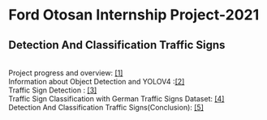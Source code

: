 # Ford Otosan Internship Project-2021

## Detection And Classification Traffic Signs
<br>
Project progress and overview: <a href="https://github.com/tyasemin/FO-Internship-Project-2/blob/main/Overview.ipynb">[1] </a>
<br>
Information about Object Detection and YOLOV4 :<a href="https://github.com/tyasemin/FO-Internship-Project-2/blob/main/notebooks/Object%20Detection.ipynb">[2]</a>
<br>
Traffic Sign Detection : <a href="https://github.com/tyasemin/FO-Internship-Project-2/blob/main/notebooks/Traffic%20Sign%20Detection.ipynb">[3]</a>
<br>
Traffic Sign Classification with German Traffic Signs Dataset: <a href="https://github.com/tyasemin/FO-Internship-Project-2/blob/main/notebooks/Traffic_Sign_Classification.ipynb">[4]</a>
<br>
Detection And Classification Traffic Signs(Conclusion): <a href="https://github.com/tyasemin/FO-Internship-Project-2/blob/main/notebooks/Detection%20And%20Classification%20of%20Traffic%20Signs.ipynb">[5]</a>
